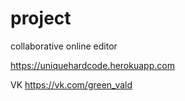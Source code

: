 # project
collaborative online editor

https://uniquehardcode.herokuapp.com

VK https://vk.com/green_vald
